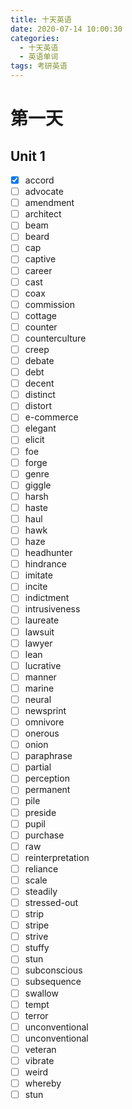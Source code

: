 ```yaml
---
title: 十天英语
date: 2020-07-14 10:00:30
categories:
  - 十天英语
  - 英语单词
tags: 考研英语
---
```

# 第一天
## Unit 1
- [x] accord
- [ ] advocate
- [ ] amendment
- [ ] architect
- [ ] beam
- [ ] beard
- [ ] cap
- [ ] captive
- [ ] career
- [ ] cast
- [ ] coax
- [ ] commission
- [ ] cottage
- [ ] counter
- [ ] counterculture
- [ ] creep
- [ ] debate
- [ ] debt
- [ ] decent
- [ ] distinct
- [ ] distort
- [ ] e-commerce
- [ ] elegant
- [ ] elicit
- [ ] foe
- [ ] forge
- [ ] genre
- [ ] giggle
- [ ] harsh
- [ ] haste
- [ ] haul
- [ ] hawk
- [ ] haze
- [ ] headhunter
- [ ] hindrance
- [ ] imitate
- [ ] incite
- [ ] indictment
- [ ] intrusiveness
- [ ] laureate
- [ ] lawsuit
- [ ] lawyer
- [ ] lean
- [ ] lucrative
- [ ] manner
- [ ] marine
- [ ] neural
- [ ] newsprint
- [ ] omnivore
- [ ] onerous
- [ ] onion
- [ ] paraphrase
- [ ] partial
- [ ] perception
- [ ] permanent
- [ ] pile
- [ ] preside
- [ ] pupil
- [ ] purchase
- [ ] raw
- [ ] reinterpretation
- [ ] reliance
- [ ] scale
- [ ] steadily
- [ ] stressed-out
- [ ] strip
- [ ] stripe
- [ ] strive
- [ ] stuffy
- [ ] stun
- [ ] subconscious
- [ ] subsequence
- [ ] swallow
- [ ] tempt
- [ ] terror
- [ ] unconventional
- [ ] unconventional
- [ ] veteran
- [ ] vibrate
- [ ] weird
- [ ] whereby
- [ ] stun

